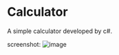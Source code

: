 # Calculator
A simple calculator developed by c#.

screenshot:
![image](https://github.com/luwudang0/Calculator/assets/98566840/ad126c2e-b678-46d9-80f8-6b1715e93a7c)
